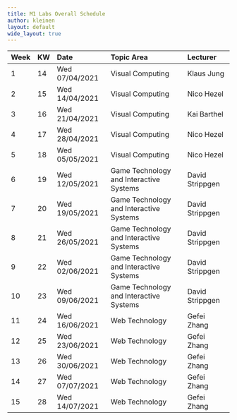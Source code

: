 ```yaml
---
title: M1 Labs Overall Schedule
author: kleinen
layout: default
wide_layout: true
---
```


| Week | KW | Date           | Topic Area                              | Lecturer        |
|:-----|:---|:---------------|:----------------------------------------|:----------------|
| 1    | 14 | Wed 07/04/2021 | Visual Computing                        | Klaus Jung      |
| 2    | 15 | Wed 14/04/2021 | Visual Computing                        | Nico Hezel      |
| 3    | 16 | Wed 21/04/2021 | Visual Computing                        | Kai Barthel     |
| 4    | 17 | Wed 28/04/2021 | Visual Computing                        | Nico Hezel      |
| 5    | 18 | Wed 05/05/2021 | Visual Computing                        | Nico Hezel      |
| 6    | 19 | Wed 12/05/2021 | Game Technology and Interactive Systems | David Strippgen |
| 7    | 20 | Wed 19/05/2021 | Game Technology and Interactive Systems | David Strippgen |
| 8    | 21 | Wed 26/05/2021 | Game Technology and Interactive Systems | David Strippgen |
| 9    | 22 | Wed 02/06/2021 | Game Technology and Interactive Systems | David Strippgen |
| 10   | 23 | Wed 09/06/2021 | Game Technology and Interactive Systems | David Strippgen |
| 11   | 24 | Wed 16/06/2021 | Web Technology                          | Gefei Zhang     |
| 12   | 25 | Wed 23/06/2021 | Web Technology                          | Gefei Zhang     |
| 13   | 26 | Wed 30/06/2021 | Web Technology                          | Gefei Zhang     |
| 14   | 27 | Wed 07/07/2021 | Web Technology                          | Gefei Zhang     |
| 15   | 28 | Wed 14/07/2021 | Web Technology                          | Gefei Zhang     |
